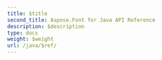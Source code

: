 ```yaml
---
title: $title
second_title: Aspose.Font for Java API Reference
description: $description
type: docs
weight: $weight
url: /java/$ref/
---
```

